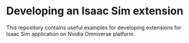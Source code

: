 # Developing an Isaac Sim extension
This repository contains useful examples for developing extensions for Isaac Sim application on Nvidia Omniverse platform.
